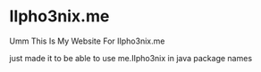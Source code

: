 # IIpho3nix.me

Umm This Is My Website For IIpho3nix.me

just made it to be able to use me.IIpho3nix in java package names
